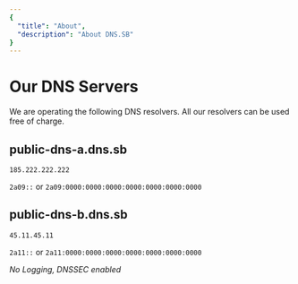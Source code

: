 ```yaml
---
{
  "title": "About",
  "description": "About DNS.SB"
}
---
```


# Our DNS Servers

We are operating the following DNS resolvers. All our resolvers can be used free of charge. 

## public-dns-a.dns.sb

`185.222.222.222`

`2a09::` or `2a09:0000:0000:0000:0000:0000:0000:0000`

## public-dns-b.dns.sb

`45.11.45.11`

`2a11::` or `2a11:0000:0000:0000:0000:0000:0000:0000`

*No Logging, DNSSEC enabled*